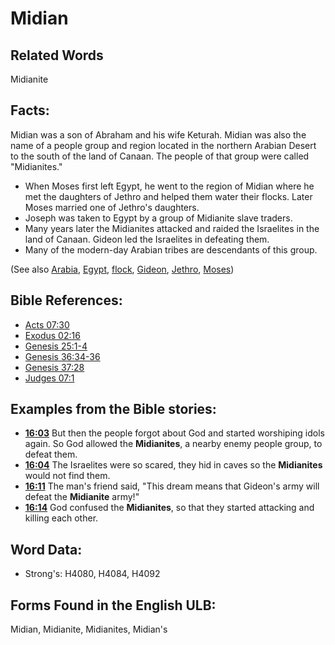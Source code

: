 # Midian

## Related Words

Midianite

## Facts:

Midian was a son of Abraham and his wife Keturah. Midian was also the name of a people group and region located in the northern Arabian Desert to the south of the land of Canaan. The people of that group were called "Midianites."

* When Moses first left Egypt, he went to the region of Midian where he met the daughters of Jethro and helped them water their flocks. Later Moses married one of Jethro's daughters.
* Joseph was taken to Egypt by a group of Midianite slave traders.
* Many years later the Midianites attacked and raided the Israelites in the land of Canaan. Gideon led the Israelites in defeating them.
* Many of the modern-day Arabian tribes are descendants of this group.

(See also  [Arabia](../names/arabia.md), [Egypt](../names/egypt.md), [flock](../other/flock.md), [Gideon](../names/gideon.md), [Jethro](../names/jethro.md), [Moses](../names/moses.md))

## Bible References:

* [Acts 07:30](rc://en/tn/help/act/07/30)
* [Exodus 02:16](rc://en/tn/help/exo/02/16)
* [Genesis 25:1-4](rc://en/tn/help/gen/25/01)
* [Genesis 36:34-36](rc://en/tn/help/gen/36/34)
* [Genesis 37:28](rc://en/tn/help/gen/37/28)
* [Judges 07:1](rc://en/tn/help/jdg/07/01)

## Examples from the Bible stories:

* __[16:03](rc://en/tn/help/obs/16/03)__ But then the people forgot about God and started worshiping idols again. So God allowed the __Midianites__, a nearby enemy people group, to defeat them.
* __[16:04](rc://en/tn/help/obs/16/04)__ The Israelites were so scared, they hid in caves so the __Midianites__ would not find them.
* __[16:11](rc://en/tn/help/obs/16/11)__ The man's friend said, "This dream means that Gideon's army will defeat the __Midianite__ army!"
* __[16:14](rc://en/tn/help/obs/16/14)__ God confused the __Midianites__, so that they started attacking and killing each other.

## Word Data:

* Strong's: H4080, H4084, H4092

## Forms Found in the English ULB:

Midian, Midianite, Midianites, Midian's
